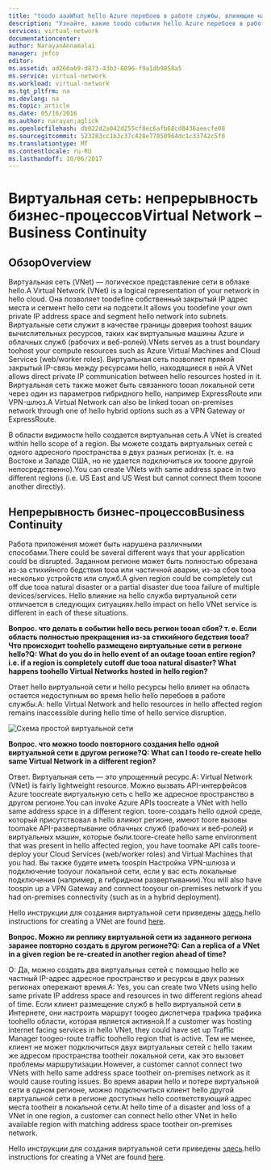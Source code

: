 ```yaml
---
title: "toodo aaaWhat hello Azure перебоев в работе службы, влияющие на виртуальные сети Azure для события | Документы Microsoft"
description: "Узнайте, какие toodo события hello Azure перебоев в работе службы, влияющие на виртуальных сетях Azure."
services: virtual-network
documentationcenter: 
author: NarayanAnnamalai
manager: jefco
editor: 
ms.assetid: ad260ab9-d873-43b3-8896-f9a1db9858a5
ms.service: virtual-network
ms.workload: virtual-network
ms.tgt_pltfrm: na
ms.devlang: na
ms.topic: article
ms.date: 05/16/2016
ms.author: narayan;aglick
ms.openlocfilehash: db022d2a042d255cf8ec6afb68cd8436aeecfe08
ms.sourcegitcommit: 523283cc1b3c37c428e77850964dc1c33742c5f0
ms.translationtype: MT
ms.contentlocale: ru-RU
ms.lasthandoff: 10/06/2017
---
```

# <a name="virtual-network--business-continuity"></a><span data-ttu-id="c4eb9-103">Виртуальная сеть: непрерывность бизнес-процессов</span><span class="sxs-lookup"><span data-stu-id="c4eb9-103">Virtual Network – Business Continuity</span></span>
## <a name="overview"></a><span data-ttu-id="c4eb9-104">Обзор</span><span class="sxs-lookup"><span data-stu-id="c4eb9-104">Overview</span></span>
<span data-ttu-id="c4eb9-105">Виртуальная сеть (VNet) — логическое представление сети в облаке hello.</span><span class="sxs-lookup"><span data-stu-id="c4eb9-105">A Virtual Network (VNet) is a logical representation of your network in hello cloud.</span></span> <span data-ttu-id="c4eb9-106">Она позволяет toodefine собственный закрытый IP адрес места и сегмент hello сети на подсети.</span><span class="sxs-lookup"><span data-stu-id="c4eb9-106">It allows you toodefine your own private IP address space and segment hello network into subnets.</span></span> <span data-ttu-id="c4eb9-107">Виртуальные сети служит в качестве границы доверия toohost ваших вычислительных ресурсов, таких как виртуальные машины Azure и облачных служб (рабочих и веб-ролей).</span><span class="sxs-lookup"><span data-stu-id="c4eb9-107">VNets serves as a trust boundary toohost your compute resources such as Azure Virtual Machines and Cloud Services (web/worker roles).</span></span> <span data-ttu-id="c4eb9-108">Виртуальная сеть позволяет прямой закрытый IP-связь между ресурсами hello, находящиеся в ней.</span><span class="sxs-lookup"><span data-stu-id="c4eb9-108">A VNet allows direct private IP communication between hello resources hosted in it.</span></span> <span data-ttu-id="c4eb9-109">Виртуальная сеть также может быть связанного tooan локальной сети через один из параметров гибридного hello, например ExpressRoute или VPN-шлюз.</span><span class="sxs-lookup"><span data-stu-id="c4eb9-109">A Virtual Network can also be linked tooan on-premises network through one of hello hybrid options such as a VPN Gateway or ExpressRoute.</span></span>

<span data-ttu-id="c4eb9-110">В области видимости hello создается виртуальная сеть.</span><span class="sxs-lookup"><span data-stu-id="c4eb9-110">A VNet is created within hello scope of a region.</span></span> <span data-ttu-id="c4eb9-111">Вы можете создать виртуальных сетей с одного адресного пространства в двух разных регионах (т. е. на Востоке и Западе США, но не удается подключиться их tooone другой непосредственно).</span><span class="sxs-lookup"><span data-stu-id="c4eb9-111">You can create VNets with same address space in two different regions (i.e. US East and US West but cannot connect them tooone another directly).</span></span> 

## <a name="business-continuity"></a><span data-ttu-id="c4eb9-112">Непрерывность бизнес-процессов</span><span class="sxs-lookup"><span data-stu-id="c4eb9-112">Business Continuity</span></span>
<span data-ttu-id="c4eb9-113">Работа приложения может быть нарушена различными способами.</span><span class="sxs-lookup"><span data-stu-id="c4eb9-113">There could be several different ways that your application could be disrupted.</span></span> <span data-ttu-id="c4eb9-114">Заданном регионе может быть полностью обрезана из-за стихийного бедствия tooa или частичной аварии, из-за сбоя tooa несколько устройств или служб.</span><span class="sxs-lookup"><span data-stu-id="c4eb9-114">A given region could be completely cut off due tooa natural disaster or a partial disaster due tooa failure of multiple devices/services.</span></span> <span data-ttu-id="c4eb9-115">Hello влияние на hello служба виртуальной сети отличается в следующих ситуациях.</span><span class="sxs-lookup"><span data-stu-id="c4eb9-115">hello impact on hello VNet service is different in each of these situations.</span></span>

<span data-ttu-id="c4eb9-116">**Вопрос. что делать в событии hello весь регион tooan сбоя? т. е. Если область полностью прекращения из-за стихийного бедствия tooa? Что происходит toohello размещено виртуальные сети в регионе hello?**</span><span class="sxs-lookup"><span data-stu-id="c4eb9-116">**Q: What do you do in hello event of an outage tooan entire region? i.e. if a region is completely cutoff due tooa natural disaster? What happens toohello Virtual Networks hosted in hello region?**</span></span>

<span data-ttu-id="c4eb9-117">Ответ hello виртуальной сети и hello ресурсы hello влияет на область остается недоступным во время hello hello перебоев в работе службы.</span><span class="sxs-lookup"><span data-stu-id="c4eb9-117">A: hello Virtual Network and hello resources in hello affected region remains inaccessible during hello time of hello service disruption.</span></span>

![Схема простой виртуальной сети](./media/virtual-network-disaster-recovery-guidance/vnet.png)

<span data-ttu-id="c4eb9-119">**Вопрос. что можно toodo повторного создания hello одной виртуальной сети в другом регионе?**</span><span class="sxs-lookup"><span data-stu-id="c4eb9-119">**Q: What can I toodo re-create hello same Virtual Network in a different region?**</span></span>

<span data-ttu-id="c4eb9-120">Ответ. Виртуальная сеть — это упрощенный ресурс.</span><span class="sxs-lookup"><span data-stu-id="c4eb9-120">A: Virtual Network (VNet) is fairly lightweight resource.</span></span> <span data-ttu-id="c4eb9-121">Можно вызвать API-интерфейсов Azure toocreate виртуальную сеть с hello же адресное пространство в другом регионе.</span><span class="sxs-lookup"><span data-stu-id="c4eb9-121">You can invoke Azure APIs toocreate a VNet with hello same address space in a different region.</span></span> <span data-ttu-id="c4eb9-122">toore-создать hello одной среде, который присутствовал в hello влияют регионе, имеют toore вызовы toomake API-развертывание облачных служб (рабочих и веб-ролей) и виртуальных машин, которые были.</span><span class="sxs-lookup"><span data-stu-id="c4eb9-122">toore-create hello same environment that was present in hello affected region, you have toomake API calls toore-deploy your Cloud Services (web/worker roles) and Virtual Machines that you had.</span></span> <span data-ttu-id="c4eb9-123">Вы также будете иметь toospin Настройка VPN-шлюза и подключение tooyour локальной сети, если у вас есть локальные подключения (например, в гибридном развертывании).</span><span class="sxs-lookup"><span data-stu-id="c4eb9-123">You will also have toospin up a VPN Gateway and connect tooyour on-premises network if you had on-premises connectivity (such as in a hybrid deployment).</span></span>

<span data-ttu-id="c4eb9-124">Hello инструкции для создания виртуальной сети приведены [здесь](virtual-networks-create-vnet-arm-pportal.md).</span><span class="sxs-lookup"><span data-stu-id="c4eb9-124">hello instructions for creating a VNet are found [here](virtual-networks-create-vnet-arm-pportal.md).</span></span> 

<span data-ttu-id="c4eb9-125">**Вопрос. Можно ли реплику виртуальной сети из заданного региона заранее повторно создать в другом регионе?**</span><span class="sxs-lookup"><span data-stu-id="c4eb9-125">**Q: Can a replica of a VNet in a given region be re-created in another region ahead of time?**</span></span>

<span data-ttu-id="c4eb9-126">О: Да, можно создать два виртуальных сетей с помощью hello же частный IP-адрес адресное пространство и ресурсы в двух разных регионах опережают время.</span><span class="sxs-lookup"><span data-stu-id="c4eb9-126">A: Yes, you can create two VNets using hello same private IP address space and resources in two different regions ahead of time.</span></span> <span data-ttu-id="c4eb9-127">Если клиент размещение служб в hello виртуальной сети в Интернете, они настроить маршрут toogeo диспетчера трафика трафика toohello области, которая является активной.</span><span class="sxs-lookup"><span data-stu-id="c4eb9-127">If a customer was hosting internet facing services in hello VNet, they could have set up Traffic Manager toogeo-route traffic toohello region that is active.</span></span> <span data-ttu-id="c4eb9-128">Тем не менее, клиент не может подключиться двух виртуальных сетей с hello таким же адресом пространства tootheir локальной сети, как это вызовет проблемы маршрутизации.</span><span class="sxs-lookup"><span data-stu-id="c4eb9-128">However, a customer cannot connect two VNets with hello same address space tootheir on-premises network as it would cause routing issues.</span></span> <span data-ttu-id="c4eb9-129">Во время аварии hello и потере виртуальной сети в одном регионе, можно подключиться клиент hello другой виртуальной сети в регионе доступных hello соответствующий адрес места tootheir в локальной сети.</span><span class="sxs-lookup"><span data-stu-id="c4eb9-129">At hello time of a disaster and loss of a VNet in one region, a customer can connect hello other VNet in hello available region with matching address space tootheir on-premises network.</span></span>

<span data-ttu-id="c4eb9-130">Hello инструкции для создания виртуальной сети приведены [здесь](virtual-networks-create-vnet-arm-pportal.md).</span><span class="sxs-lookup"><span data-stu-id="c4eb9-130">hello instructions for creating a VNet are found [here](virtual-networks-create-vnet-arm-pportal.md).</span></span>

